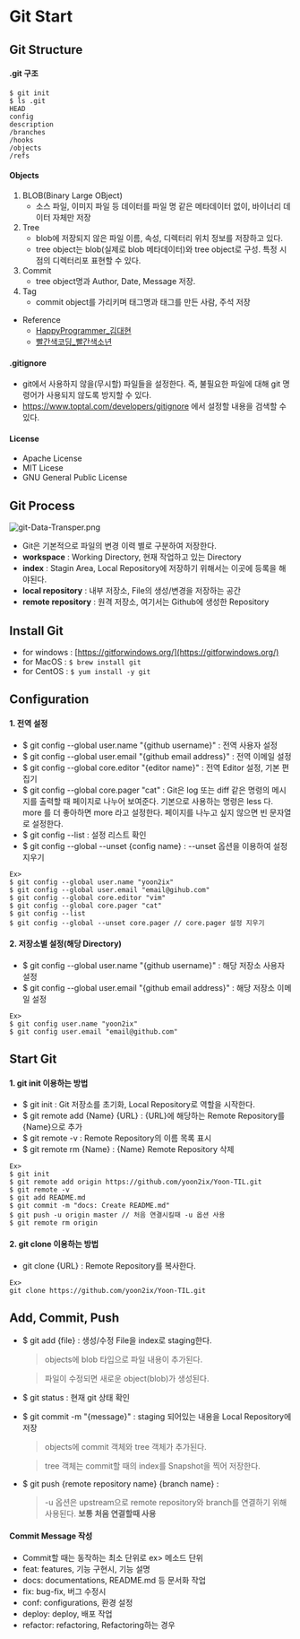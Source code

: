 # Git Start

## Git Structure
#### .git 구조
```shell script
$ git init
$ ls .git
HEAD
config
description
/branches
/hooks
/objects
/refs
```

#### Objects
1. BLOB(Binary Large OBject)
    * 소스 파일, 이미지 파일 등 데이터를 파일 명 같은 메타데이터 없이, 바이너리 데이터 자체만 저장
2. Tree
    * blob에 저장되지 않은 파일 이름, 속성, 디렉터리 위치 정보를 저장하고 있다.
    * tree object는 blob(실제로 blob 메타데이터)와 tree object로 구성. 특정 시점의 디렉터리포 표현할 수 있다.
3. Commit
    * tree object명과 Author, Date, Message 저장.
4. Tag
    * commit object를 가리키며 태그명과 태그를 만든 사람, 주석 저장

* Reference
    * [HappyProgrammer_김대현](https://medium.com/happyprogrammer-in-jeju/git-%EB%82%B4%EB%B6%80-%EA%B5%AC%EC%A1%B0%EB%A5%BC-%EC%95%8C%EC%95%84%EB%B3%B4%EC%9E%90-1-%EA%B8%B0%EB%B3%B8-%EC%98%A4%EB%B8%8C%EC%A0%9D%ED%8A%B8-81b34f85fe53)
    * [빨간색코딩_빨간색소년](https://sjh836.tistory.com/37)


#### .gitignore
* git에서 사용하지 않을(무시할) 파일들을 설정한다. 즉, 불필요한 파일에 대해 git 명령어가 사용되지 않도록 방지할 수 있다.
* https://www.toptal.com/developers/gitignore 에서 설정할 내용을 검색할 수 있다.

#### License
* Apache License
* MIT Licese
* GNU General Public License 
    
## Git Process
![git-Data-Transper.png](https://github.com/yoon2ix/Yoon-TIL/blob/master/Git/img/gitDataTransport.png)
* Git은 기본적으로 파일의 변경 이력 별로 구분하여 저장한다.
* __workspace__ : Working Directory, 현재 작업하고 있는 Directory 
* __index__ : Stagin Area, Local Repository에 저장하기 위해서는 이곳에 등록을 해야된다.
* __local repository__ : 내부 저장소, File의 생성/변경을 저장하는 공간
* __remote repository__ : 원격 저장소, 여기서는 Github에 생성한 Repository

## Install Git
* for windows : [https://gitforwindows.org/](https://gitforwindows.org/)
* for MacOS : ``` $ brew install git ```
* for CentOS : ```$ yum install -y git```


## Configuration
#### 1. 전역 설정 
 * $ git config --global user.name "{github username}" : 전역 사용자 설정
 * $ git config --global user.email "{github email address}" : 전역 이메일 설정
 * $ git config --global core.editor "{editor name}" : 전역 Editor 설정, 기본 편집기
 * $ git config --global core.pager "cat" : Git은 log 또는 diff 같은 명령의 메시지를 출력할 때 페이지로 나누어 보여준다. 기본으로 사용하는 명령은 less 다. more 를 더 좋아하면 more 라고 설정한다. 페이지를 나누고 싶지 않으면 빈 문자열로 설정한다.
 * $ git config --list : 설정 리스트 확인
 * $ git config --global --unset {config name} : --unset 옵션을 이용하여 설정 지우기
```shell script
Ex>
$ git config --global user.name "yoon2ix"
$ git config --global user.email "email@gihub.com"
$ git config --global core.editor "vim"
$ git config --global core.pager "cat"
$ git config --list
$ git config --global --unset core.pager // core.pager 설정 지우기
 ```

#### 2. 저장소별 설정(해당 Directory)
* $ git config --global user.name "{github username}" : 해당 저장소 사용자 설정
* $ git config --global user.email "{github email address}" : 해당 저장소 이메일 설정
```shell script
Ex>
$ git config user.name "yoon2ix"
$ git config user.email "email@github.com"
```

## Start Git
#### 1. git init 이용하는 방법
* $ git init : Git 저장소를 초기화, Local Repository로 역할을 시작한다.
* $ git remote add {Name} {URL} : {URL}에 해당하는 Remote Repository를 {Name}으로 추가
* $ git remote -v : Remote Repository의 이름 목록 표시
* $ git remote rm {Name} : {Name} Remote Repository 삭제
```shell script
Ex>
$ git init
$ git remote add origin https://github.com/yoon2ix/Yoon-TIL.git
$ git remote -v
$ git add README.md
$ git commit -m "docs: Create README.md"
$ git push -u origin master // 처음 연결시킬때 -u 옵션 사용
$ git remote rm origin
```
#### 2. git clone 이용하는 방법
* git clone {URL} : Remote Repository를 복사한다.
```shell script
Ex>
git clone https://github.com/yoon2ix/Yoon-TIL.git
```

## Add, Commit, Push
* $ git add {file} : 생성/수정 File을 index로 staging한다.
    > objects에 blob 타입으로 파일 내용이 추가된다.
    
    > 파일이 수정되면 새로운 object(blob)가 생성된다. 
* $ git status : 현재 git 상태 확인
* $ git commit -m "{message}" : staging 되어있는 내용을 Local Repository에 저장 
    > objects에 commit 객체와 tree 객체가 추가된다.
    
    > tree 객체는 commit할 때의 index를 Snapshot을 찍어 저장한다.
* $ git push {remote repository name} {branch name} : 
    > -u 옵션은 upstream으로 remote repository와 branch를 연결하기 위해 사용된다. __보통 처음 연결할때 사용__

#### Commit Message 작성
* Commit할 때는 동작하는 최소 단위로 ex> 메소드 단위
* feat: features, 기능 구현시, 기능 설명
* docs: documentations, README.md 등 문서화 작업
* fix: bug-fix, 버그 수정시
* conf: configurations, 환경 설정
* deploy: deploy, 배포 작업
* refactor: refactoring, Refactoring하는 경우